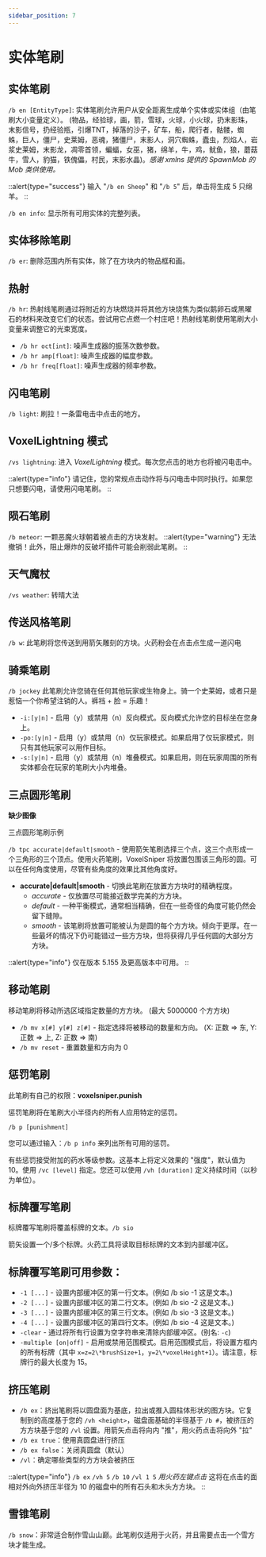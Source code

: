 ```yaml
---
sidebar_position: 7
---
```

# 实体笔刷
## 实体笔刷
`/b en [EntityType]`: 实体笔刷允许用户从安全距离生成单个实体或实体组（由笔刷大小变量定义）。 (物品，经验球，画，箭，雪球，火球，小火球，扔末影珠，末影信号，扔经验瓶，引爆TNT，掉落的沙子，矿车，船，爬行者，骷髅，蜘蛛，巨人，僵尸，史莱姆，恶魂，猪僵尸，末影人，洞穴蜘蛛，蠹虫，烈焰人，岩浆史莱姆，末影龙，凋零首领，蝙蝠，女巫，猪，绵羊，牛，鸡，鱿鱼，狼，蘑菇牛，雪人，豹猫，铁傀儡，村民，末影水晶)。*感谢 xmlns 提供的 SpawnMob 的 Mob 类供使用。*

::alert{type="success"}
输入 "`/b en Sheep`" 和 "`/b 5`" 后，单击将生成 5 只绵羊。
::

`/b en info`: 显示所有可用实体的完整列表。

## 实体移除笔刷

`/b er`: 删除范围内所有实体，除了在方块内的物品框和画。

## 热射

`/b hr`: 热射线笔刷通过将附近的方块燃烧并将其他方块烧焦为类似鹅卵石或黑曜石的材料来改变它们的状态。尝试用它点燃一个村庄吧！热射线笔刷使用笔刷大小变量来调整它的光束宽度。

* `/b hr oct[int]`: 噪声生成器的振荡次数参数。
* `/b hr amp[float]`: 噪声生成器的幅度参数。
* `/b hr freq[float]`: 噪声生成器的频率参数。

## 闪电笔刷
`/b light`: 刷拉！一条雷电击中点击的地方。

## VoxelLightning 模式
`/vs lightning`: 进入 *VoxelLightning* 模式。每次您点击的地方也将被闪电击中。

::alert{type="info"}
请记住，您的常规点击动作将与闪电击中同时执行。如果您只想要闪电，请使用闪电笔刷。
::

## 陨石笔刷
`/b meteor`: 一颗恶魔火球朝着被点击的方块发射。
::alert{type="warning"}
无法撤销！此外，阻止爆炸的反破坏插件可能会削弱此笔刷。
::

## 天气魔杖

`/vs weather`: 转晴大法

## 传送风格笔刷

`/b w`: 此笔刷将您传送到用箭矢雕刻的方块。火药粉会在点击点生成一道闪电

## 骑乘笔刷

`/b jockey` 此笔刷允许您骑在任何其他玩家或生物身上。骑一个史莱姆，或者只是惹恼一个你希望注销的人。裤裆 + 脸 = 乐趣！
* `-i:[y|n]` - 启用（y）或禁用（n）反向模式。反向模式允许您的目标坐在您身上。
* `-po:[y|n]` - 启用（y）或禁用（n）仅玩家模式。如果启用了仅玩家模式，则只有其他玩家可以用作目标。
* `-s:[y|n]` - 启用（y）或禁用（n）堆叠模式。如果启用，则在玩家周围的所有实体都会在玩家的笔刷大小内堆叠。
## 三点圆形笔刷

**缺少图像**

三点圆形笔刷示例

`/b tpc accurate|default|smooth` - 使用箭矢笔刷选择三个点，这三个点形成一个三角形的三个顶点。使用火药笔刷，VoxelSniper 将放置包围该三角形的圆。可以在任何角度使用，尽管有些角度的效果比其他角度好。
* **accurate|default|smooth** - 切换此笔刷在放置方方块时的精确程度。
    * *accurate* - 仅放置尽可能接近数学完美的方方块。
    * *default* - 一种平衡模式，通常相当精确，但在一些奇怪的角度可能仍然会留下缝隙。
    * *smooth* - 该笔刷将放置可能被认为是圆的每个方方块。倾向于更厚。在一些最坏的情况下仍可能错过一些方方块，但将获得几乎任何圆的大部分方方块。

::alert{type="info"}
仅在版本 5.155 及更高版本中可用。
::

## 移动笔刷

移动笔刷将移动所选区域指定数量的方方块。 (最大 5000000 个方方块)
* `/b mv x[#] y[#] z[#]` - 指定选择将被移动的数量和方向。 (X: 正数 => 东, Y: 正数 => 上, Z: 正数 => 南)
* `/b mv reset` - 重置数量和方向为 0

## 惩罚笔刷

此笔刷有自己的权限：**voxelsniper.punish**

惩罚笔刷将在笔刷大小半径内的所有人应用特定的惩罚。

`/b p [punishment]`

您可以通过输入：`/b p info` 来列出所有可用的惩罚。

有些惩罚接受附加的药水等级参数。这基本上将定义效果的 "强度"，默认值为 10。使用 `/vc [level]` 指定。您还可以使用 `/vh [duration]` 定义持续时间（以秒为单位）。

## 标牌覆写笔刷

标牌覆写笔刷将覆盖标牌的文本。`/b sio`

箭矢设置一个/多个标牌。火药工具将读取目标标牌的文本到内部缓冲区。

## 标牌覆写笔刷可用参数：

* `-1 [...]` - 设置内部缓冲区的第一行文本。(例如 /b sio -1 这是文本。)
* `-2 [...]` - 设置内部缓冲区的第二行文本。(例如 /b sio -2 这是文本。)
* `-3 [...]` - 设置内部缓冲区的第三行文本。(例如 /b sio -3 这是文本。)
* `-4 [...]` - 设置内部缓冲区的第四行文本。(例如 /b sio -4 这是文本。)
* `-clear` - 通过将所有行设置为空字符串来清除内部缓冲区。(别名: `-c`)
* `-multiple [on|off]` - 启用或禁用范围模式。启用范围模式后，将设置方框内的所有标牌（其中 `x=z=2\*brushSize+1`，`y=2\*voxelHeight+1`）。请注意，标牌行的最大长度为 15。

## 挤压笔刷

* `/b ex`：挤出笔刷将以圆盘面为基底，拉出或推入圆柱体形状的图方块。它复制到的高度基于您的 `/vh <height>`，磁盘面基础的半径基于 `/b #`，被挤压的方方块基于您的 `/vl` 设置。用箭矢点击将向内 "推"，用火药点击将向外 "拉"
* `/b ex true`：使用真圆盘进行挤压
* `/b ex false`：关闭真圆盘（默认）
* `/vl`：确定哪些类型的方方块会被挤压

::alert{type="info"}
`/b ex` `/vh 5` `/b 10` `/vl 1 5` *用火药左键点击* 这将在点击的面相对外向外挤压半径为 10 的磁盘中的所有石头和木头方方块。
::

## 雪锥笔刷
`/b snow`：非常适合制作雪山山巅。此笔刷仅适用于火药，并且需要点击一个雪方块才能生成。